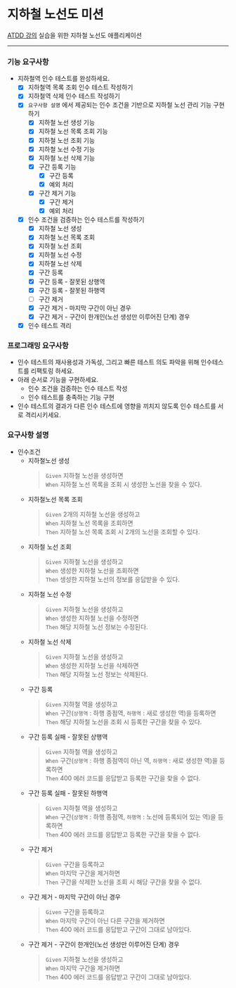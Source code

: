 # 지하철 노선도 미션
[ATDD 강의](https://edu.nextstep.camp/c/R89PYi5H) 실습을 위한 지하철 노선도 애플리케이션

---

### 기능 요구사항
- 지하철역 인수 테스트를 완성하세요.
  - [X] 지하철역 목록 조회 인수 테스트 작성하기
  - [X] 지하철역 삭제 인수 테스트 작성하기
  - [X] `요구사항 설명` 에서 제공되는 인수 조건을 기반으로 지하철 노선 관리 기능 구현하기
    - [X] 지하철 노선 생성 기능
    - [X] 지하철 노선 목록 조회 기능
    - [X] 지하철 노선 조회 기능
    - [X] 지하철 노선 수정 기능
    - [X] 지하철 노선 삭제 기능
    - [X] 구간 등록 기능
      - [X] 구간 등록
      - [X] 예외 처리
    - [X] 구간 제거 기능
      - [X] 구간 제거
      - [X] 예외 처리
  - [X] 인수 조건을 검증하는 인수 테스트를 작성하기
    - [X] 지하철 노선 생성
    - [X] 지하철 노선 목록 조회
    - [X] 지하철 노선 조회
    - [X] 지하철 노선 수정
    - [X] 지하철 노선 삭제
    - [X] 구간 등록
    - [X] 구간 등록 - 잘못된 상행역
    - [X] 구간 등록 - 잘못된 하행역
    - [ ] 구간 제거
    - [X] 구간 제거 - 마지막 구간이 아닌 경우
    - [X] 구간 제거 - 구간이 한개인(노선 생성만 이루어진 단계) 경우
  - [X] 인수 테스트 격리

### 프로그래밍 요구사항
- 인수 테스트의 재사용성과 가독성, 그리고 빠른 테스트 의도 파악을 위해 인수테스트를 리팩토링 하세요.
- 아래 순서로 기능을 구현하세요.
  - 인수 조건을 검증하는 인수 테스트 작성
  - 인수 테스트를 충족하는 기능 구현
- 인수 테스트의 결과가 다른 인수 테스트에 영향을 끼치지 않도록 인수 테스트를 서로 격리시키세요.

### 요구사항 설명
- 인수조건
  - 지하철노선 생성
    > `Given` 지하철 노선을 생성하면   
    `When` 지하철 노선 목록을 조회 시 생성한 노선을 찾을 수 있다.  
  - 지하철노선 목록 조회
    > `Given` 2개의 지하철 노선을 생성하고   
    `When` 지하철 노선 목록을 조회하면   
    `Then` 지하철 노선 목록 조회 시 2개의 노선을 조회할 수 있다.
  - 지하철 노선 조회
    > `Given` 지하철 노선을 생성하고   
    `When` 생성한 지하철 노선을 조회하면   
    `Then` 생성한 지하철 노선의 정보를 응답받을 수 있다.
  - 지하철 노선 수정
    > `Given` 지하철 노선을 생성하고   
    `When` 생성한 지하철 노선을 수정하면   
    `Then` 해당 지하철 노선 정보는 수정된다.
  - 지하철 노선 삭제
    > `Given` 지하철 노선을 생성하고   
    `When` 생성한 지하철 노선을 삭제하면   
    `Then` 해당 지하철 노선 정보는 삭제된다.
  - 구간 등록
    > `Given` 지하철 역을 생성하고   
    `When` 구간(`상행역` : 하행 종점역, `하행역` : 새로 생성한 역)을 등록하면    
    `Then` 해당 지하철 노선을 조회 시 등록한 구간을 찾을 수 있다.
  - 구간 등록 실패 - 잘못된 상행역
    > `Given` 지하철 역을 생성하고   
    `When` 구간(`상행역` : 하행 종점역이 아닌 역, `하행역` : 새로 생성한 역)을 등록하면   
    `Then` 400 에러 코드를 응답받고 등록한 구간을 찾을 수 없다.
  - 구간 등록 실패 - 잘못된 하행역
    > `Given` 지하철 역을 생성하고   
    `When` 구간(`상행역` : 하행 종점역, `하행역` : 노선에 등록되어 있는 역)을 등록하면   
    `Then` 400 에러 코드를 응답받고 등록한 구간을 찾을 수 없다.
  - 구간 제거
    > `Given` 구간을 등록하고   
    `When` 마지막 구간을 제거하면   
    `Then` 구간을 삭제한 노선을 조회 시 해당 구간을 찾을 수 없다.
  - 구간 제거 - 마지막 구간이 아닌 경우
    > `Given` 구간을 등록하고   
    `When` 마지막 구간이 아닌 다른 구간을 제거하면   
    `Then` 400 에러 코드를 응답받고 구간이 그대로 남아있다.
  - 구간 제거 - 구간이 한개인(노선 생성만 이루어진 단계) 경우
    > `Given` 지하철 노선을 생성하고   
    `When` 마지막 구간을 제거하면   
    `Then` 400 에러 코드를 응답받고 구간이 그대로 남아있다.